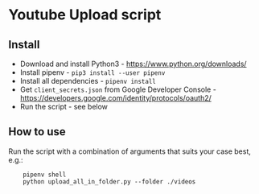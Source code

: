 # Youtube Upload script

## Install

- Download and install Python3 - https://www.python.org/downloads/
- Install pipenv - `pip3 install --user pipenv`
- Install all dependencies - `pipenv install`
- Get `client_secrets.json` from Google Developer Console - https://developers.google.com/identity/protocols/oauth2/
- Run the script - see below

## How to use

Run the script with a combination of arguments that suits your case best, e.g.:

```
    pipenv shell
    python upload_all_in_folder.py --folder ./videos
```
